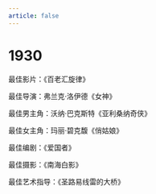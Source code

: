 ```yaml
---
article: false
---
```


# 1930

最佳影片：《百老汇旋律》

最佳导演：弗兰克·洛伊德《女神》

最佳男主角：沃纳·巴克斯特《亚利桑纳奇侠》

最佳女主角：玛丽·碧克馥《俏姑娘》

最佳编剧：《爱国者》

最佳摄影：《南海白影》

最佳艺术指导：《圣路易线雷的大桥》